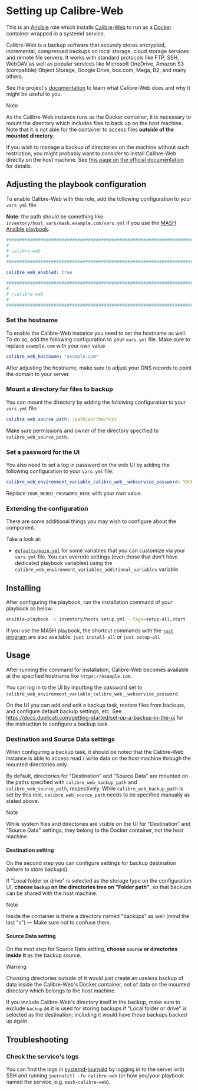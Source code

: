 <!--
SPDX-FileCopyrightText: 2020 - 2024 MDAD project contributors
SPDX-FileCopyrightText: 2020 - 2024 Slavi Pantaleev
SPDX-FileCopyrightText: 2020 Aaron Raimist
SPDX-FileCopyrightText: 2020 Chris van Dijk
SPDX-FileCopyrightText: 2020 Dominik Zajac
SPDX-FileCopyrightText: 2020 Mickaël Cornière
SPDX-FileCopyrightText: 2022 François Darveau
SPDX-FileCopyrightText: 2022 Julian Foad
SPDX-FileCopyrightText: 2022 Warren Bailey
SPDX-FileCopyrightText: 2023 Antonis Christofides
SPDX-FileCopyrightText: 2023 Felix Stupp
SPDX-FileCopyrightText: 2023 Pierre 'McFly' Marty
SPDX-FileCopyrightText: 2024 - 2025 Suguru Hirahara

SPDX-License-Identifier: AGPL-3.0-or-later
-->

# Setting up Calibre-Web

This is an [Ansible](https://www.ansible.com/) role which installs [Calibre-Web](https://duplicati.com) to run as a [Docker](https://www.docker.com/) container wrapped in a systemd service.

Calibre-Web is a backup software that securely stores encrypted, incremental, compressed backups on local storage, cloud storage services and remote file servers. It works with standard protocols like FTP, SSH, WebDAV as well as popular services like Microsoft OneDrive, Amazon S3 (compatible) Object Storage, Google Drive, box.com, Mega, B2, and many others.

See the project's [documentation](https://docs.duplicati.com) to learn what Calibre-Web does and why it might be useful to you.

>[!NOTE]
> As the Calibre-Web instance runs as the Docker container, it is necessary to mount the directory which includes files to back up on the host machine. Note that it is not able for the container to access files **outside of the mounted directory**.
>
> If you wish to manage a backup of directories on the machine without such restriction, you might probably want to consider to install Calibre-Web directly on the host machine. See [this page on the official documentation](https://docs.duplicati.com/getting-started/installation) for details.

## Adjusting the playbook configuration

To enable Calibre-Web with this role, add the following configuration to your `vars.yml` file.

**Note**: the path should be something like `inventory/host_vars/mash.example.com/vars.yml` if you use the [MASH Ansible playbook](https://github.com/mother-of-all-self-hosting/mash-playbook).

```yaml
########################################################################
#                                                                      #
# calibre-web                                                          #
#                                                                      #
########################################################################

calibre_web_enabled: true

########################################################################
#                                                                      #
# /calibre-web                                                         #
#                                                                      #
########################################################################
```

### Set the hostname

To enable the Calibre-Web instance you need to set the hostname as well. To do so, add the following configuration to your `vars.yml` file. Make sure to replace `example.com` with your own value.

```yaml
calibre_web_hostname: "example.com"
```

After adjusting the hostname, make sure to adjust your DNS records to point the domain to your server.

### Mount a directory for files to backup

You can mount the directory by adding the following configuration to your `vars.yml` file:

```yaml
calibre_web_source_path: /path/on/the/host
```

Make sure permissions and owner of the directory specified to `calibre_web_source_path`.

### Set a password for the UI

You also need to set a log in password on the web UI by adding the following configuration to your `vars.yml` file:

```yaml
calibre_web_environment_variable_calibre_web__webservice_password: YOUR_WEBUI_PASSWORD_HERE
```

Replace `YOUR_WEBUI_PASSWORD_HERE` with your own value.

### Extending the configuration

There are some additional things you may wish to configure about the component.

Take a look at:

- [`defaults/main.yml`](../defaults/main.yml) for some variables that you can customize via your `vars.yml` file. You can override settings (even those that don't have dedicated playbook variables) using the `calibre_web_environment_variables_additional_variables` variable

## Installing

After configuring the playbook, run the installation command of your playbook as below:

```sh
ansible-playbook -i inventory/hosts setup.yml --tags=setup-all,start
```

If you use the MASH playbook, the shortcut commands with the [`just` program](https://github.com/mother-of-all-self-hosting/mash-playbook/blob/main/docs/just.md) are also available: `just install-all` or `just setup-all`

## Usage

After running the command for installation, Calibre-Web becomes available at the specified hostname like `https://example.com`.

You can log in to the UI by inputting the password set to `calibre_web_environment_variable_calibre_web__webservice_password`.

On the UI you can add and edit a backup task, restore files from backups, and configure default backup settings, etc. See <https://docs.duplicati.com/getting-started/set-up-a-backup-in-the-ui> for the instruction to configure a backup task.

### Destination and Source Data settings

When configuring a backup task, it should be noted that the Calibre-Web instance is able to access read / write data on the host machine through the mounted directories only.

By default, directories for "Destination" and "Source Data" are mounted on the paths specified with `calibre_web_backup_path` and `calibre_web_source_path`, respectively. While `calibre_web_backup_path` is set by this role, `calibre_web_source_path` needs to be specified manually as stated above.

>[!NOTE]
> While system files and directories are visible on the UI for "Destination" and "Source Data" settings, they belong to the Docker container, not the host machine.

#### Destination setting

On the second step you can configure settings for backup destination (where to store backups).

If "Local folder or drive" is selected as the storage type on the configuration UI, **choose `backup` on the directories tree on "Folder path"**, so that backups can be shared with the host machine.

>[!NOTE]
> Inside the container is there a directory named "backups" as well (mind the last "s") — Make sure not to confuse them.

#### Source Data setting

On the next step for Source Data setting, **choose `source` or directories inside it** as the backup source.

>[!WARNING]
> Choosing directories outside of it would just create an useless backup of data inside the Calibre-Web's Docker container, not of data on the mounted directory which belongs to the host machine.

If you include Calibre-Web's directory itself in the backup, make sure to exclude `backup` as it is used for storing backups if "Local folder or drive" is selected as the destination; including it would have those backups backed up again.

## Troubleshooting

### Check the service's logs

You can find the logs in [systemd-journald](https://www.freedesktop.org/software/systemd/man/systemd-journald.service.html) by logging in to the server with SSH and running `journalctl -fu calibre-web` (or how you/your playbook named the service, e.g. `mash-calibre-web`).

